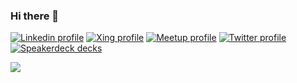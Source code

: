 ### Hi there 👋

[![Linkedin profile](https://img.shields.io/badge/Linkedin-profile-blue?style=for-the-badge)](https://www.linkedin.com/in/tommy-muehle-77b16b138/)
[![Xing profile](https://img.shields.io/badge/Xing-profile-009090?style=for-the-badge)](https://www.xing.com/profile/Tommy_Muehle)
[![Meetup profile](https://img.shields.io/badge/Meetup-profile-red?style=for-the-badge)](https://www.meetup.com/de-DE/members/198419331/)
[![Twitter profile](https://img.shields.io/badge/Twitter-profile-00acee?style=for-the-badge)](https://twitter.com/tommy_muehle)
[![Speakerdeck decks](https://img.shields.io/badge/Speakerdeck-Decks-lightgrey?style=for-the-badge)](https://speakerdeck.com/tommymuehle)

![](https://komarev.com/ghpvc/?username=tommy-muehle)
